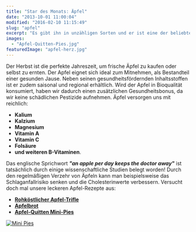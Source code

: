```yaml
---
title: "Star des Monats: Äpfel"
date: "2013-10-01 11:00:04"
modified: "2016-02-10 11:15:49"
slug: "apfel"
excerpt: "Es gibt ihn in unzähligen Sorten und er ist eine der beliebtesten Obstarten schlechthin. Doch was macht den Apfel so besonders?"
images:
  - "Apfel-Quitten-Pies.jpg"
featuredImage: "apfel-herz.jpg"
---
```


Der Herbst ist die perfekte Jahreszeit, um frische Äpfel zu kaufen oder selbst zu ernten. Der Apfel eignet sich ideal zum Mitnehmen, als Bestandteil einer gesunden Jause. Neben seinen gesundheitsfördernden Inhaltsstoffen ist er zudem saisonal und regional erhältlich. Wird der Apfel in Bioqualität konsumiert, haben wir dadurch einen zusätzlichen Gesundheitsbonus, da wir keine schädlichen Pestizide aufnehmen. Äpfel versorgen uns mit reichlich:

*   **Kalium**
*   **Kalzium**
*   **Magnesium**
*   **Vitamin A**
*   **Vitamin C**
*   **Folsäure**
*   **und weiteren B-Vitaminen**.

Das englische Sprichwort _**"an apple per day keeps the doctor away"**_ ist tatsächlich durch einige wissenschaftliche Studien belegt worden! Durch den regelmäßigen Verzehr von Äpfeln kann man beispielsweise das Schlaganfallrisiko senken und die Cholesterinwerte verbessern. Versucht doch mal unsere leckeren Apfel-Rezepte aus:

*   [**Rohköstlicher Apfel-Trifle**](https://www.veganblatt.com/rohkoestlicher-apfel-trifle)
*   [**Apfelbrot**](https://www.veganblatt.com/mamas-apfelbrot)
*   [**Apfel-Quitten Mini-Pies**](https://www.veganblatt.com/apfel-quitten-mini-pies)

[![Mini Pies](https://www.veganblatt.com/i/Apfel-Quitten-Pies.jpg)](https://www.veganblatt.com/i/Apfel-Quitten-Pies.jpg)